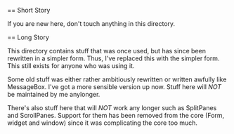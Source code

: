 == Short Story

If you are new here, don't touch anything in this directory.

== Long Story

This directory contains stuff that was once used, but has since been rewritten in a simpler form.
Thus, I've replaced this with the simpler form. This still exists for anyone who was using it.

Some old stuff was either rather ambitiously rewritten or written awfully like MessageBox. I've got a more sensible version up now. Stuff here will *NOT* be maintained by me anylonger.

There's also stuff here that will *NOT* work any longer such as SplitPanes and ScrollPanes. Support for them has been removed from the core (Form, widget and window) since it was complicating the core too much.
